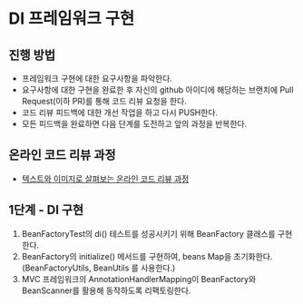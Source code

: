 # DI 프레임워크 구현
## 진행 방법
* 프레임워크 구현에 대한 요구사항을 파악한다.
* 요구사항에 대한 구현을 완료한 후 자신의 github 아이디에 해당하는 브랜치에 Pull Request(이하 PR)를 통해 코드 리뷰 요청을 한다.
* 코드 리뷰 피드백에 대한 개선 작업을 하고 다시 PUSH한다.
* 모든 피드백을 완료하면 다음 단계를 도전하고 앞의 과정을 반복한다.

## 온라인 코드 리뷰 과정
* [텍스트와 이미지로 살펴보는 온라인 코드 리뷰 과정](https://github.com/next-step/nextstep-docs/tree/master/codereview)


## 1단계 - DI 구현
1. BeanFactoryTest의 di() 테스트를 성공시키기 위해 BeanFactory 클래스를 구현한다.
2. BeanFactory의 initialize() 메서드를 구현하여, beans Map을 초기화한다. (BeanFactoryUtils, BeanUtils 를 사용한다.)
3. MVC 프레임워크의 AnnotationHandlerMapping이 BeanFactory와 BeanScanner를 활용해 동작하도록 리팩토링한다.